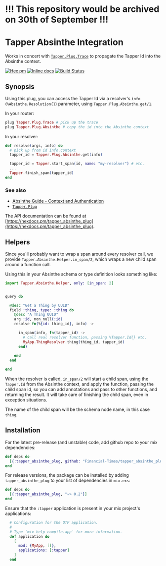 # !!! This repository would be archived on 30th of September !!!

# Tapper Absinthe Integration

Works in concert with [`Tapper.Plug.Trace`](https://github.com/Financial-Times/tapper_plug)
to propagate the Tapper Id into the Absinthe context.

[![Hex pm](http://img.shields.io/hexpm/v/tapper_absinthe_plug.svg?style=flat)](https://hex.pm/packages/tapper_absinthe_plug) [![Inline docs](http://inch-ci.org/github/Financial-Times/tapper_absinthe_plug.svg)](http://inch-ci.org/github/Financial-Times/tapper_absinthe_plug) [![Build Status](https://travis-ci.org/Financial-Times/tapper_absinthe_plug.svg?branch=master)](https://travis-ci.org/Financial-Times/tapper_absinthe_plug)


## Synopsis

Using this plug, you can access the Tapper Id via a resolver's `info` (`%Absinthe.Resolution{}`)
parameter, using `Tapper.Plug.Absinthe.get/1`.

In your router:
```elixir
plug Tapper.Plug.Trace # pick up the trace
plug Tapper.Plug.Absinthe # copy the id into the Absinthe context
```

In your resolver:
```elixir
def resolve(args, info) do
  # pick up from id info.context
  tapper_id = Tapper.Plug.Absinthe.get(info)

  tapper_id = Tapper.start_span(id, name: "my-resolver") # etc.
  ...
  Tapper.finish_span(tapper_id)
end
```
### See also

* [Absinthe Guide - Context and Authentication](http://absinthe-graphql.org/guides/context-and-authentication/)
* [`Tapper.Plug`](https://github.com/Financial-Times/tapper_plug)

The API documentation can be found at [https://hexdocs.pm/tapper_absinthe_plug](https://hexdocs.pm/tapper_absinthe_plug).

## Helpers

Since you'll probably want to wrap a span around every resolver call, we provide `Tapper.Absinthe.Helper.in_span/2`,
which wraps a new child span around a function call.

Using this in your Absinthe schema or type definition looks something like:

```elixir
import Tapper.Absinthe.Helper, only: [in_span: 2]


query do

  @desc "Get a Thing by UUID"
  field :thing, type: :thing do
    @desc "A Thing UUID"
    arg :id, non_null(:id)
    resolve fn(%{id: thing_id}, info) ->

      in_span(info, fn(tapper_id) ->
        # call real resolver function, passing %Tapper.Id{} etc.
        MyApp.ThingResolver.thing(thing_id, tapper_id)
      end)
      
    end
  end

end
```

When the resolver is called, `in_span/2` will start a child span,
using the `Tapper.Id` from the Absinthe context, and apply the function, passing the child span id, so you can add annotations and pass to other functions, and returning the result. It will take care of finishing the child span, even in exception situations.

The name of the child span will be the schema node name, in this case `thing`.

## Installation

For the latest pre-release (and unstable) code, add github repo to your mix dependencies:

```elixir
def deps do
  [{:tapper_absinthe_plug, github: "Financial-Times/tapper_absinthe_plug"}]
end
```

For release versions, the package can be installed by adding `tapper_absinthe_plug` to your list of dependencies in `mix.exs`:

```elixir
def deps do
  [{:tapper_absinthe_plug, "~> 0.2"}]
end
```

Ensure that the `:tapper` application is present in your mix project's applications:

```elixir
  # Configuration for the OTP application.
  #
  # Type `mix help compile.app` for more information.
  def application do
    [
      mod: {MyApp, []},
      applications: [:tapper]
    ]
  end
```
